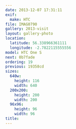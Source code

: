 ```yaml
---
date: 2013-12-07 17:31:11
exif:
  make: HTC
file: IMAG0790
gallery: 2013-visit
layout: gallery-photo
location:
  latitude: 56.338966361111
  longitude: -2.7822115555556
model: HTC One S
next: 0b7fade
ordering: 19
previous: 19358cd
sizes:
  640w:
    height: 116
    width: 640
  200x200:
    height: 200
    width: 200
  96x96:
    height: 96
    width: 96
title: 
---
```

